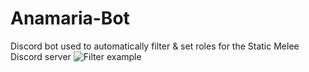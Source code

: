 # Anamaria-Bot
Discord bot used to automatically filter & set roles for the Static Melee Discord server
![Filter example](https://i.postimg.cc/RhvqPpcM/image.png)
